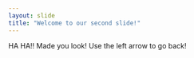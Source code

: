 ```yaml
---
layout: slide
title: "Welcome to our second slide!"
---
```

HA HA!! Made  you look!
Use the left arrow to go back!

